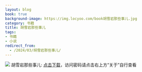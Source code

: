 ```yaml
---
layout: blog
book: true
background-image: https://img.locyoo.com/book胡雪岩那些事儿.jpg
category: 书籍
title: 胡雪岩那些事儿
tags:
- 书籍
- 小说
redirect_from:
  - /2024/03/胡雪岩那些事儿/
---
```

![](https://img.locyoo.com/book胡雪岩那些事儿.jpg)
胡雪岩那些事儿: <a name = "ref1" href="https://url18.ctfile.com/f/50983618-1323174862-0cc639?p=3619">点击下载</a>，访问密码请点击右上方“关于”自行查看